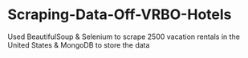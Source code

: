 # Scraping-Data-Off-VRBO-Hotels
Used BeautifulSoup &amp; Selenium to scrape 2500 vacation rentals in the United States &amp; MongoDB to store the data
